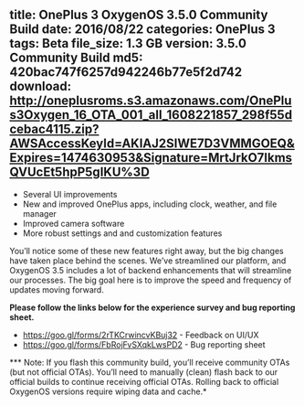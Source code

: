 title: OnePlus 3 OxygenOS 3.5.0 Community Build
date: 2016/08/22
categories: OnePlus 3
tags: Beta
file_size: 1.3 GB
version: 3.5.0 Community Build
md5: 420bac747f6257d942246b77e5f2d742
download: http://oneplusroms.s3.amazonaws.com/OnePlus3Oxygen_16_OTA_001_all_1608221857_298f55dcebac4115.zip?AWSAccessKeyId=AKIAJ2SIWE7D3VMMGOEQ&Expires=1474630953&Signature=MrtJrkO7IkmsQVUcEt5hpP5gIKU%3D
---
* Several UI improvements
* New and improved OnePlus apps, including clock, weather, and file manager
* Improved camera software
* More robust settings and and customization features

You’ll notice some of these new features right away, but the big changes have taken place behind the scenes. We’ve streamlined our platform, and OxygenOS 3.5 includes a lot of backend enhancements that will streamline our processes. The big goal here is to improve the speed and frequency of updates moving forward. 

**Please follow the links below for the experience survey and bug reporting sheet.**
* https://goo.gl/forms/2rTKCrwincvKBuj32 - Feedback on UI/UX
* https://goo.gl/forms/FbRojFvSXqkLwsPD2 - Bug reporting sheet

*** Note: If you flash this community build, you’ll receive community OTAs (but not official OTAs). You’ll need to manually (clean) flash back to our official builds to continue receiving official OTAs. Rolling back to official OxygenOS versions require wiping data and cache.*